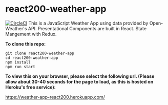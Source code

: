 # react200-weather-app
 
[![CircleCI](https://circleci.com/gh/sWarren35/react200-weather-app.svg?style=svg)](https://circleci.com/gh/sWarren35/react200-weather-app) This is a JavaScript Weather App using data provided by Open-Weather's API. Presentational Components are built in React. State Mangement with Redux. 

**To clone this repo:**

 ```
 git clone react200-weather-app
 cd react200-weather-app
 npm install
 npm run start
 
 ```
 
**To view this on your browser, please select the following url. (Please allow about 30-40 seconds for the page to load, as this is hosted on Heroku's free service):**

 https://weather-app-react200.herokuapp.com/
